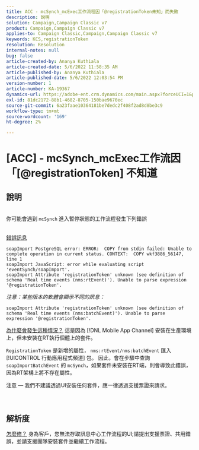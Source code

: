 ```yaml
---
title: ACC - mcSynch_mcExec工作流程因「@registrationToken未知」而失敗
description: 說明
solution: Campaign,Campaign Classic v7
product: Campaign,Campaign Classic v7
applies-to: Campaign Classic,Campaign,Campaign Classic v7
keywords: KCS,registrationToken
resolution: Resolution
internal-notes: null
bug: false
article-created-by: Ananya Kuthiala
article-created-date: 5/6/2022 11:58:35 AM
article-published-by: Ananya Kuthiala
article-published-date: 5/6/2022 12:03:54 PM
version-number: 1
article-number: KA-19367
dynamics-url: https://adobe-ent.crm.dynamics.com/main.aspx?forceUCI=1&pagetype=entityrecord&etn=knowledgearticle&id=ea48c7d8-33cd-ec11-a7b5-6045bd00d995
exl-id: 81dc2172-88b1-4682-8705-150bae9670ec
source-git-commit: 6a23faae10364181be7dedc2f408f2ad8d8be3c9
workflow-type: tm+mt
source-wordcount: '169'
ht-degree: 2%

---
```


# [ACC] - mcSynch_mcExec工作流因「[@registrationToken] 不知道

## 說明

<br>你可能會遇到 `mcSynch` 進入暫停狀態的工作流程發生下列錯誤<br><br>

<u>錯誤訊息</u>

```
soapImport PostgreSQL error: ERROR:  COPY from stdin failed: Unable to complete operation in current status. CONTEXT:  COPY wkf3886_56147, line 1
soapImport JavaScript: error while evaluating script 'eventSynch/soapImport'.
soapImport Attribute 'registrationToken' unknown (see definition of schema 'Real time events (nms:rtEvent)'). Unable to parse expression '@registrationToken'.
```

*注意：某些版本的軟體會顯示不同的訊息：*

```
soapImport Attribute 'registrationToken' unknown (see definition of schema 'Real time events (nms:batchEvent)'). Unable to parse expression '@registrationToken'.
```

<u>為什麼會發生這種情況？</u>
這是因為 [!DNL Mobile App Channel] 安裝在生產環境上，但未安裝在RT執行個體上的套件。

`RegistrationToken` 是新增的屬性， `nms:rtEvent/nms:batchEvent` 匯入 [!UICONTROL 行動應用程式頻道] 包。 因此，會在步驟中查詢 `soapImportBatchEvent` 的 `mcSynch`，如果套件未安裝在RT端，則會導致此錯誤，因為RT架構上將不存在屬性。



注意 — 我們不建議透過UI安裝任何套件，應一律透過支援票證來請求。
<br><br> <br>

## 解析度

<u>怎麼修？</u>
身為客戶，您無法存取訊息中心工作流程的UI;請提出支援票證、共用錯誤，並請支援團隊安裝套件並繼續工作流程。
